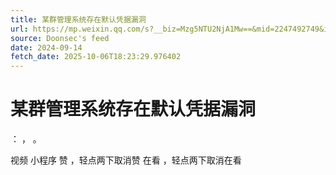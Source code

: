 ```yaml
---
title: 某群管理系统存在默认凭据漏洞
url: https://mp.weixin.qq.com/s?__biz=Mzg5NTU2NjA1Mw==&mid=2247492749&idx=1&sn=da357c7c2b994374c55b6dc7b70b670a
source: Doonsec's feed
date: 2024-09-14
fetch_date: 2025-10-06T18:23:29.976402
---
```


# 某群管理系统存在默认凭据漏洞

：
，
。

视频
小程序
赞
，轻点两下取消赞
在看
，轻点两下取消在看